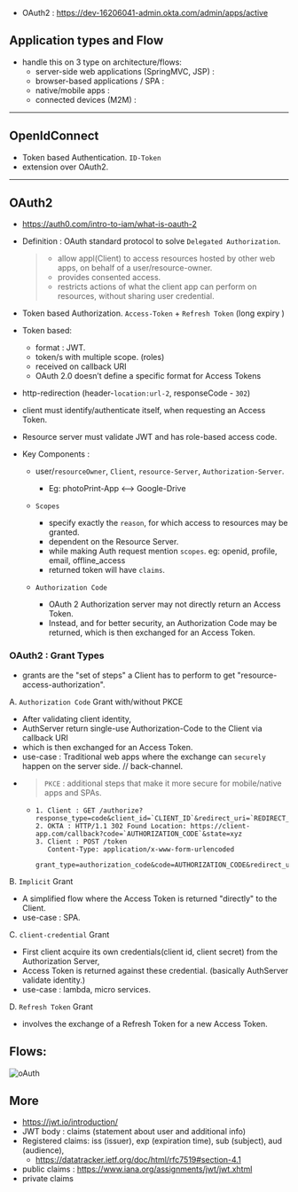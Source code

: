 - OAuth2 : https://dev-16206041-admin.okta.com/admin/apps/active

## Application types and Flow
- handle this on 3 type on architecture/flows:
    - server-side web applications (SpringMVC, JSP) :
    - browser-based applications / SPA :
    - native/mobile apps :
    - connected devices (M2M) :
  
---
## OpenIdConnect
- Token based Authentication.  `ID-Token`
- extension over OAuth2.

--- 
##  OAuth2
- https://auth0.com/intro-to-iam/what-is-oauth-2
- Definition : OAuth standard protocol to solve `Delegated Authorization`.
    > - allow appl(Client) to access resources hosted by other web apps, on behalf of a user/resource-owner.
    > - provides consented access.
    > - restricts actions of what the client app can perform on resources, without sharing user credential.

- Token based Authorization. `Access-Token` + `Refresh Token` (long expiry )
- Token based:
  - format : JWT. 
  - token/s with multiple scope. (roles)
  - received on callback URI
  - OAuth 2.0 doesn’t define a specific format for Access Tokens
- http-redirection (header-`location:url-2`, responseCode - `302`)
- client must identify/authenticate itself, when requesting an Access Token.
- Resource server must validate JWT and has role-based access code.

- Key Components : 
  - user/`resourceOwner`, `Client`, `resource-Server`, `Authorization-Server`.
      - Eg: photoPrint-App <--> Google-Drive
  - `Scopes`
    - specify exactly the `reason`, for which access to resources may be granted.
    - dependent on the Resource Server.
    - while making Auth request mention `scopes`. eg: openid, profile, email, offline_access
    - returned token will have `claims`.
    
  - `Authorization Code`
    - OAuth 2 Authorization server may not directly return an Access Token.
    - Instead, and for better security, an Authorization Code may be returned, which is then exchanged for an Access Token.

###  OAuth2 : Grant Types
- grants are the "set of steps" a Client has to perform to get "resource-access-authorization".

A. `Authorization Code` Grant  with/without PKCE
- After validating client identity,
- AuthServer return single-use Authorization-Code to the Client via callback URI
- which is then exchanged for an Access Token.
- use-case : Traditional web apps where the exchange can `securely` happen on the server side. // back-channel.
- > `PKCE` : additional steps that make it more secure for mobile/native apps and SPAs.
  - ```
    1. Client : GET /authorize?response_type=code&client_id=`CLIENT_ID`&redirect_uri=`REDIRECT_URI`&scope=read&state=xyz
    2. OKTA : HTTP/1.1 302 Found Location: https://client-app.com/callback?code=`AUTHORIZATION_CODE`&state=xyz
    3. Client : POST /token 
       Content-Type: application/x-www-form-urlencoded
       grant_type=authorization_code&code=AUTHORIZATION_CODE&redirect_uri=REDIRECT_URI&client_id=CLIENT_ID&client_secret=CLIENT_SECRET
    ```

B. `Implicit` Grant
- A simplified flow where the Access Token is returned "directly" to the Client.
- use-case : SPA.

C. `client-credential` Grant
- First client acquire its own credentials(client id, client secret) from the Authorization Server,
- Access Token is returned against these credential. (basically AuthServer validate identity.)
- use-case : lambda, micro services.

D. `Refresh Token` Grant
- involves the exchange of a Refresh Token for a new Access Token.

## Flows:
![oAuth](https://github.com/lekhrajdinkar/02-spring/blob/main/src/main/resources/img/oAuth2.jpeg)

## More
- https://jwt.io/introduction/
- JWT body : claims (statement about user and additional info)
- Registered claims:  iss (issuer), exp (expiration time), sub (subject), aud (audience), 
  - https://datatracker.ietf.org/doc/html/rfc7519#section-4.1
- public claims : https://www.iana.org/assignments/jwt/jwt.xhtml
- private claims







